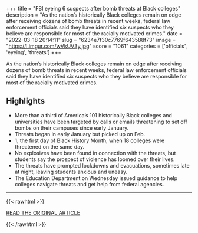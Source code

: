 +++
title = "FBI eyeing 6 suspects after bomb threats at Black colleges"
description = "As the nation’s historically Black colleges remain on edge after receiving dozens of bomb threats in recent weeks, federal law enforcement officials said they have identified six suspects who they believe are responsible for most of the racially motivated crimes."
date = "2022-03-18 20:14:11"
slug = "6234e7f30c7769f643588f73"
image = "https://i.imgur.com/wVkUV3y.jpg"
score = "1061"
categories = ['officials', 'eyeing', 'threats']
+++

As the nation’s historically Black colleges remain on edge after receiving dozens of bomb threats in recent weeks, federal law enforcement officials said they have identified six suspects who they believe are responsible for most of the racially motivated crimes.

## Highlights

- More than a third of America’s 101 historically Black colleges and universities have been targeted by calls or emails threatening to set off bombs on their campuses since early January.
- Threats began in early January but picked up on Feb.
- 1, the first day of Black History Month, when 18 colleges were threatened on the same day.
- No explosives have been found in connection with the threats, but students say the prospect of violence has loomed over their lives.
- The threats have prompted lockdowns and evacuations, sometimes late at night, leaving students anxious and uneasy.
- The Education Department on Wednesday issued guidance to help colleges navigate threats and get help from federal agencies.

---

{{< rawhtml >}}
  <p class="article-category">
    <a target="_blank" href="http://apnews.com/article/crime-race-and-ethnicity-hate-crimes-bomb-threats-congress-c8d3947158c168cc96e9c29cd713845f">READ THE ORIGINAL ARTICLE</a>
  </p>
{{< /rawhtml >}}
